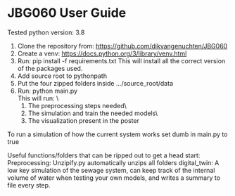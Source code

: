 # JBG060 User Guide

Tested python version: 3.8
1.	Clone the repository from: https://github.com/dikvangenuchten/JBG060
2.	Create a venv: https://docs.python.org/3/library/venv.html
3.	Run: pip install -f requirements.txt
This will install all the correct version of the packages used.
4.	Add source root to pythonpath
5.	Put the four zipped folders inside …/source_root/data
6.	Run: python main.py \
This will run: \
    1.	The preprocessing steps needed\
    2.	The simulation and train the needed models\
    3.	The visualization present in the poster
      
To run a simulation of how the current system works set dumb in main.py to true

Useful functions/folders that can be ripped out to get a head start:
Preprocessing: Unzipify.py automatically unzips all folders
digital_twin: A low key simulation of the sewage system, can keep track of the internal 
volume of water when testing your own models, and writes a summary to file every step.
